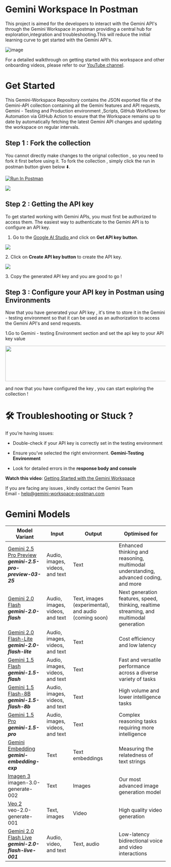 # Gemini Workspace In Postman       

This project is aimed for the developers to interact with the Gemini API's through the Gemini Workspace in postman providing a central hub for exploration,integration and troubleshooting.This will reduce the initial learning curve to get started with the Gemini API's.

![image](https://github.com/user-attachments/assets/34dbaa61-249f-4576-8a2c-df6d1c44c861)


For a detailed walkthrough on getting started with this workspace and other onboarding videos, please refer to our [YouTube channel](https://youtube.com/@gemini-workspace?si=qhGk521dJ6MK4eS1).

# Get Started
This Gemini-Workspace Repository contains the JSON exported file of the Gemini-API collection containing all the Gemini features and API requests, Gemini - Testing and Production environment ,Scripts, GitHub Workflows for Automation via GitHub Action to ensure that the Workspace remains up to date by automatically fetching the latest Gemini API changes and updating the workspace on regular intervals.

## Step 1 : Fork the collection

You cannot directly make changes to the orignal collection , so you need to fork it first before using it. To fork the collection , simply click the run in postman button given below ⬇️.

  [<img src="https://run.pstmn.io/button.svg" alt="Run In Postman">](https://app.getpostman.com/run-collection/42721875-03179c6a-0bf6-4f72-85c4-25a129a1e099?action=collection%2Ffork&source=rip_markdown&collection-url=entityId%3D42721875-03179c6a-0bf6-4f72-85c4-25a129a1e099%26entityType%3Dcollection%26workspaceId%3D2f9d5f9f-aea6-4fdf-bb27-0b87d62b69f9)

<img src="https://content.pstmn.io/3a5b447d-6821-42c8-9218-87fcc06176ba/Zm9yayBpbWcucG5n">

## Step 2 : Getting the API key

To get started working with Gemini APIs, you must first be authorized to access them. The easiest way to authenticate to the Gemini API is to configure an API key.

1. Go to the [Google AI Studio ](https://aistudio.google.com/prompts/new_chat) and click on **Get API key button**.
    

<img src="https://content.pstmn.io/32c9c665-ad5a-4538-b86e-11b1c007c7fc/MXN0IEd1aWRlLnBuZw==">

2\. Click on **Create API key button** to create the API key.

<img src="https://content.pstmn.io/7c531cdf-2128-40ed-8f66-17a1acf126fb/R3VpZGUgMi5wbmc=">

3\. Copy the generated API key and you are good to go !

## Step 3 : Configure your API key in Postman using Environments

Now that you have generated your API key , it's time to store it in the Gemini - testing environment so that it can be used as an authorization to access the Gemini API's and send requests.

1.Go to Gemini - testing Environment section and set the api key to your API key value

<img src="https://content.pstmn.io/36484c28-e942-4e06-8c2e-e212eeee665f/U2NyZWVuc2hvdCAyMDI1LTAzLTA5IDE5MjQxNy5wbmc=" width="617" height="111">

and now that you have configured the key , you can start exploring the collection !

# 🛠️ Troubleshooting or Stuck ?

If you’re having issues:

- Double-check if your API key is correctly set in the testing environment
    
- Ensure you’ve selected the right environment. **Gemini-Testing Environment**
    
- Look for detailed errors in the **response body and console**
    

**Watch this video**: [Getting Started with the Gemini Workspace](https://youtu.be/YETs9UNij1I)

If you are facing any issues , kindly contact the Gemini Team  
Email - [help@gemini-workspace-postman.com<br>](https://help@gemini-workspace-postman.com)


# Gemini Models

| **Model Variant** | **Input** | **Output** | **Optimised for** |
| --- | --- | --- | --- |
| [Gemini 2.5 Pro Preview](https://ai.google.dev/gemini-api/docs/models#gemini-2.5-pro-preview-03-25)  <br>_**gemini-2.5-pro-preview-03-25**_ | Audio, images, videos, and text | Text | Enhanced thinking and reasoning, multimodal understanding, advanced coding, and more |
| [Gemini 2.0 Flash](https://ai.google.dev/gemini-api/docs/models#gemini-2.0-flash)  <br>_**gemini-2.0-flash**_ | Audio, images, videos, and text | Text, images (experimental), and audio (coming soon) | Next generation features, speed, thinking, realtime streaming, and multimodal generation |
| [Gemini 2.0 Flash-Lite](https://ai.google.dev/gemini-api/docs/models#gemini-2.0-flash-lite)  <br>_**gemini-2.0-flash-lite**_ | Audio, images, videos, and text | Text | Cost efficiency and low latency |
| [Gemini 1.5 Flash<br>](https://ai.google.dev/gemini-api/docs/models#gemini-1.5-flash)_**gemini-1.5-flash**_ | Audio, images, videos, and text | Text | Fast and versatile performance across a diverse variety of tasks |
| [Gemini 1.5 Flash-8B<br>](https://ai.google.dev/gemini-api/docs/models#gemini-1.5-flash-8b)_**gemini-1.5-flash-8b**_ | Audio, images, videos, and text | Text | High volume and lower intelligence tasks |
| [Gemini 1.5 Pro<br>](https://ai.google.dev/gemini-api/docs/models#gemini-1.5-pro)_**gemini-1.5-pro**_ | Audio, images, videos, and text | Text | Complex reasoning tasks requiring more intelligence |
| [Gemini Embedding](https://ai.google.dev/gemini-api/docs/models#gemini-embedding)  <br>_**gemini-embedding-exp**_ | Text | Text embeddings | Measuring the relatedness of text strings |
| [Imagen 3](https://ai.google.dev/gemini-api/docs/models#imagen-3)  <br>imagen-3.0-generate-002 | Text | Images | Our most advanced image generation model |
| [Veo 2](https://ai.google.dev/gemini-api/docs/models#veo-2)  <br>veo-2.0-generate-001 | Text, images | Video | High quality video generation |
| [Gemini 2.0 Flash Live](https://ai.google.dev/gemini-api/docs/models#live-api)  <br>_**gemini-2.0-flash-live-001**_ | Audio, video, and text | Text, audio | Low-latency bidirectional voice and video interactions |




